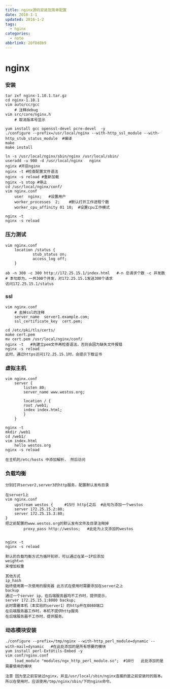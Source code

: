 ```yaml
---
title: nginx源码安装及简单配置
date: 2016-1-1
updated: 2016-1-2
tags:
  - nginx
categories:
  - note
abbrlink: 20f8d8b9
---
```

# nginx 

### 安装

    tar zxf nginx-1.10.1.tar.gz
    cd nginx-1.10.1
    vim auto/cc/gcc
	    # 注释debug
    vim src/core/nginx.h
	    # 取消版本号显示

    yum install gcc openssl-devel pcre-devel  -y 
    ./configure --prefix=/usr/local/nginx --with-http_ssl_module --with-http_stub_status_module  #编译
    make
    make install

    ln -s /usr/local/nginx/sbin/nginx /usr/local/sbin/
    useradd -u 900 -d /usr/local/nginx   nginx 
    nginx #开启nginx
    nginx -t #检查配置文件语法
    nginx -s reload #重新加载
    nginx -s stop #停止
    cd /usr/local/nginx/conf/
    vim nginx.conf
	    user  nginx;   #设置用户
	    worker_processes  2;	#默认打开工作进程个数
	    worker_cpu_affinity 01 10;	#设置cpu工作模式

    nginx -t
    nginx -s reload


### 压力测试


    vim nginx.conf
        location /status {
                stub_status on;
                access_log off;
        }

    ab -n 300 -c 300 http://172.25.15.1/index.html   #-n 总请求个数 -c 并发数       
    # 本句即为，一共300个并发，对172.25.15.1发送300个请求
    访问172.25.15.1/status 

### ssl

    vim nginx.conf
	    # 去掉ssl的注释        
	    server_name  server1.example.com;
	    ssl_certificate_key  cert.pem;

    cd /etc/pki/tls/certs/
    make cert.pem
    mv cert.pem /usr/local/nginx/conf/
    nginx -t   #先建立pem文件再检查语法，否则会因为缺失文件报错
    nginx -s reload
    此时，通过https访问172.25.15.1时，会提示下载证书


### 虚拟主机

    vim nginx.conf
    	server {
    		listen 80;
    		server_name www.westos.org;

    		location / {
    		root /web1;
    		index index.html;
        	}
    	}

    nginx -t
    mkdir /web1
    cd /web1/
    vim index.html
	    hello westos.org
    nginx -s reload

    在主机的/etc/hosts 中添加解析， 然后访问

### 负载均衡

    分别打开server2,server3的http服务，配置默认发布目录
    
    在server1上
    vim nginx.conf
        upstream westos {     #15行 http{之后  #此句为添加一个westos
        server 172.25.15.2:80;
        server 172.25.15.3:80;
	}
	把之前配置的www.westos.org的默认发布文件及目录注释掉
	        proxy_pass http://westos;   #此处为上文添加的westos


    nginx -t
    nginx -s reload

    默认的负载均衡方式为循环轮矫，可以通过在某一IP后添加
    weight=n
    来增加权重

    其他方式
    ip_hash 
    始终使用第一次使用的服务器 此方式在使用时需要添加在server之上
    backup   
    通过一个server ip，在后端服务器均不工作时，提供提示，
    server 172.25.15.1:8080 backup;
    此时需要本机（本实验的server1）的http开在8080端口
    在后端服务器工作时，本机不提供http服务
    在后端服务器不工作时，提供服务。 


### 动态模块安装

    ./configure --prefix=/tmp/nginx --with-http_perl_module=dynamic --with-mail=dynamic   #在此处添加的是所有想要的模块
    yum install perl-ExtUtils-Embed -y
    vim conf/nginx.conf
	    load_module "modules/ngx_http_perl_module.so";  #10行   此处添加的是需要使用的模块

    注意 因为至之前安装过nginx，并且/usr/local/sbin/nginx连接的是之前安装时的版本。
    所以在使用时，应该使用/tmp/nginx/sbin/下的nginx命令。
